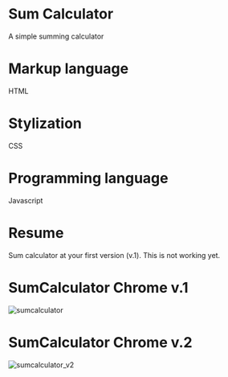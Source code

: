 # Sum Calculator
A simple summing calculator

# Markup language

HTML

# Stylization

CSS

# Programming language

Javascript

# Resume

Sum calculator at your first version (v.1).
This is not working yet.

# SumCalculator Chrome v.1

![sumcalculator](https://user-images.githubusercontent.com/62850277/78352705-2cbb7300-757f-11ea-8001-8f29865d3402.png)


# SumCalculator Chrome v.2

![sumcalculator_v2](https://user-images.githubusercontent.com/62850277/78456469-442b5680-767a-11ea-92bb-4d94dbf546b5.png)


